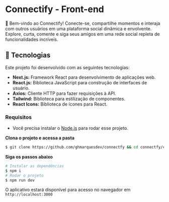 # Connectify - Front-end

🎉 Bem-vindo ao Connectify! Conecte-se, compartilhe momentos e interaja com outros usuários em uma plataforma social dinâmica e envolvente. Explore, curta, comente e siga seus amigos em uma rede social repleta de funcionalidades incríveis.


## 🚀 Tecnologias

Este projeto foi desenvolvido com as seguintes tecnologias:

- **Next.js:** Framework React para desenvolvimento de aplicações web.
- **React.js:** Biblioteca JavaScript para construção de interfaces de usuário.
- **Axios:** Cliente HTTP para fazer requisições à API.
- **Tailwind:** Biblioteca para estilização de componentes.
- **React Icons:** Biblioteca de ícones para React.

### Requisitos

- Você precisa instalar o [Node.js](https://nodejs.org/en/download/) para rodar esse projeto.

**Clona o projeto e acessa a pasta**

```bash
$ git clone https://github.com/ghmarquesdev/connectfy && cd connectfy/connectify-web
```
**Siga os passos abaixo**

```bash
# Instalar as dependências
$ npm i
# Rodar o projeto
$ npm run dev
```
O aplicativo estará disponível para acesso no navegador em `http://localhost:3000`